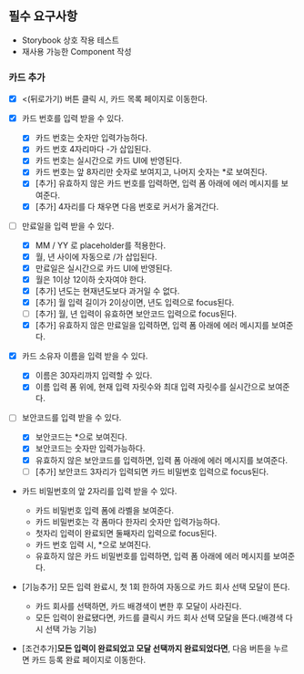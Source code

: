 ## 필수 요구사항

- Storybook 상호 작용 테스트
- 재사용 가능한 Component 작성

### 카드 추가

- [x] <(뒤로가기) 버튼 클릭 시, 카드 목록 페이지로 이동한다.
- [x] 카드 번호를 입력 받을 수 있다.

  - [x] 카드 번호는 숫자만 입력가능하다.
  - [x] 카드 번호 4자리마다 -가 삽입된다.
  - [x] 카드 번호는 실시간으로 카드 UI에 반영된다.
  - [x] 카드 번호는 앞 8자리만 숫자로 보여지고, 나머지 숫자는 \*로 보여진다.
  - [x] [추가] 유효하지 않은 카드 번호를 입력하면, 입력 폼 아래에 에러 메시지를 보여준다.
  - [x] [추가] 4자리를 다 채우면 다음 번호로 커서가 옮겨간다.

- [ ] 만료일을 입력 받을 수 있다.

  - [x] MM / YY 로 placeholder를 적용한다.
  - [x] 월, 년 사이에 자동으로 /가 삽입된다.
  - [x] 만료일은 실시간으로 카드 UI에 반영된다.
  - [x] 월은 1이상 12이하 숫자여야 한다.
  - [x] [추가] 년도는 현재년도보다 과거일 수 없다.
  - [x] [추가] 월 입력 길이가 2이상이면, 년도 입력으로 focus된다.
  - [ ] [추가] 월, 년 입력이 유효하면 보안코드 입력으로 focus된다.
  - [x] [추가] 유효하지 않은 만료일을 입력하면, 입력 폼 아래에 에러 메시지를 보여준다.

- [x] 카드 소유자 이름을 입력 받을 수 있다.

  - [x] 이름은 30자리까지 입력할 수 있다.
  - [x] 이름 입력 폼 위에, 현재 입력 자릿수와 최대 입력 자릿수를 실시간으로 보여준다.

- [ ] 보안코드를 입력 받을 수 있다.

  - [x] 보안코드는 \*으로 보여진다.
  - [x] 보안코드는 숫자만 입력가능하다.
  - [x] 유효하지 않은 보안코드를 입력하면, 입력 폼 아래에 에러 메시지를 보여준다.
  - [ ] [추가] 보안코드 3자리가 입력되면 카드 비밀번호 입력으로 focus된다.

- 카드 비밀번호의 앞 2자리를 입력 받을 수 있다.

  - 카드 비밀번호 입력 폼에 라벨을 보여준다.
  - 카드 비밀번호는 각 폼마다 한자리 숫자만 입력가능하다.
  - 첫자리 입력이 완료되면 둘째자리 입력으로 focus된다.
  - 카드 번호 입력 시, \*으로 보여진다.
  - 유효하지 않은 카드 비밀번호를 입력하면, 입력 폼 아래에 에러 메시지를 보여준다.

- [기능추가] 모든 입력 완료시, 첫 1회 한하여 자동으로 카드 회사 선택 모달이 뜬다.

  - 카드 회사를 선택하면, 카드 배경색이 변한 후 모달이 사라진다.
  - 모든 입력이 완료됐다면, 카드를 클릭시 카드 회사 선택 모달을 뜬다.(배경색 다시 선택 가능 기능)

- [조건추가]**모든 입력이 완료되었고 모달 선택까지 완료되었다면**, 다음 버튼을 누르면 카드 등록 완료 페이지로 이동한다.

